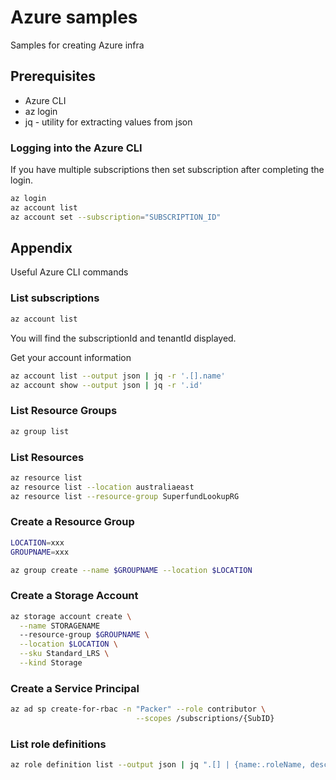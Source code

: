# Azure samples

Samples for creating Azure infra

## Prerequisites

* Azure CLI
* az login
* jq - utility for extracting values from json

### Logging into the Azure CLI

If you have multiple subscriptions then set subscription after completing the login.

```sh
az login
az account list
az account set --subscription="SUBSCRIPTION_ID"
```

## Appendix

Useful Azure CLI commands

### List subscriptions

```sh
az account list
```

You will find the subscriptionId and tenantId displayed.

Get your account information

```sh
az account list --output json | jq -r '.[].name'
az account show --output json | jq -r '.id'
```

### List Resource Groups

```sh
az group list
```

### List Resources

```sh
az resource list
az resource list --location australiaeast
az resource list --resource-group SuperfundLookupRG
```

### Create a Resource Group

```sh
LOCATION=xxx
GROUPNAME=xxx

az group create --name $GROUPNAME --location $LOCATION
```

### Create a Storage Account

```sh
az storage account create \
  --name STORAGENAME
  --resource-group $GROUPNAME \
  --location $LOCATION \
  --sku Standard_LRS \
  --kind Storage
```

### Create a Service Principal

```sh
az ad sp create-for-rbac -n "Packer" --role contributor \
                            --scopes /subscriptions/{SubID}
```

### List role definitions

```sh
az role definition list --output json | jq ".[] | {name:.roleName, description:.description}"
```
